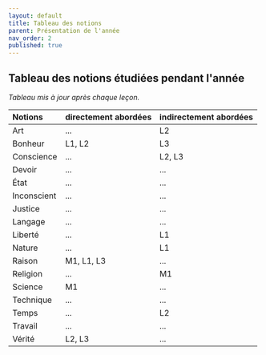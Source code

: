 ```yaml
---
layout: default
title: Tableau des notions
parent: Présentation de l'année
nav_order: 2
published: true
---
```


## Tableau des notions étudiées pendant l'année
*Tableau mis à jour après chaque leçon.*

| Notions        | directement abordées        | indirectement abordées |
|:-------------|:------------------|:------|
| Art | ... | L2  |
| Bonheur | L1, L2   | L3  |
| Conscience  | ... | L2, L3  |
| Devoir | ...   | ...  |
| État  | ... | ...  |
| Inconscient | ...   | ...  |
| Justice   | ... | ...  |
| Langage | ...   | ...  |
| Liberté  | ... | L1  |
| Nature | ...   | L1  |
| Raison  | M1, L1, L3 | ...  |
| Religion | ...   | M1  |
| Science | M1 | ...  |
| Technique | ...   | ...  |
| Temps | ... | L2  |
| Travail | ...   | ...  |
| Vérité  | L2, L3 | ...  |
